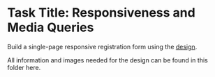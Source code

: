 # Task Title: Responsiveness and Media Queries

Build a single-page responsive registration form using the [design](https://res.cloudinary.com/dz209s6jk/image/upload/q_auto:good,w_900/Challenges/cbyamvcsyhwlvnlelr5n.jpg).

All information and images needed for the design can be found in this folder here.
